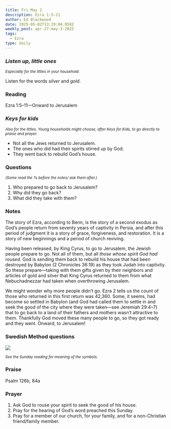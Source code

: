 ```yaml
---
title: Fri May 2
description: Ezra 1:5–11
author: Ed Blackwood
date: 2025-05-02T13:29:04.058Z
weekly_post: apr-27-may-3-2025
tags:
  - Ezra
type: daily
---
```

### *Listen up, little ones*

<div><small><i>Especially for the littles in your household.</i></small></div>

Listen for the words *silver* and *gold*.

### Reading

Ezra 1:5–11—Onward to Jerusalem

### *Keys for kids*

<div><small><i>Also for the littles. Young households might choose, after Keys for Kids, to go directly to praise and prayer.</i></small></div>

* Not all the Jews returned to Jerusalem.
* The ones who did had their spirits stirred up by God.
* They went back to rebuild God’s house.

### Questions

<div><small><i>(Some read the ?s before the notes/ ask them after.)</i></small></div>

1. Who prepared to go back to Jerusalem?
2. Why did they go back?
3. What did they take with them?

### Notes

The story of Ezra, according to Benn, is the story of a second exodus as God’s people return from seventy years of captivity in Persia, and after this period of judgment it is a story of grace, forgiveness, and restoration. It is a story of new beginnings and a period of church reviving.

Having been released, by King Cyrus, to go to Jerusalem, the Jewish people prepare to go. Not all of them, but all *those whose spirit God had roused*. God is sending them back to rebuild his house that had been destroyed by Babylon (2 Chronicles 36:19) as they took Judah into captivity. So these prepare—taking with them gifts given by their neighbors and articles of gold and silver that King Cyrus returned to them from what Nebuchadnezzar had taken when overthrowing Jerusalem.

We might wonder why more people didn’t go. Ezra 2 tells us the count of those who returned in this first return was 42,360. Some, it seems, had become so settled in Babylon (and God had called them to settle in and seek the good of the city where they were taken—see Jeremiah 29:4–7) that to go back to a land of their fathers and mothers wasn’t attractive to them. Thankfully God moved these many people to go, so they got ready and they went. Onward, to Jerusalem!

### Swedish Method questions

![](/static/img/family_worship_study_ed-swedish_questions.png)

<div><small><i>See the Sunday reading for meaning of the symbols.</i></small></div>

### Praise

Psalm 126b, 84a

### Prayer

1. Ask God to rouse your spirit to seek the good of his house.
2. Pray for the hearing of God’s word preached this Sunday.
3. Pray for a member of our church, for your family, and for a non-Christian friend/family member.
